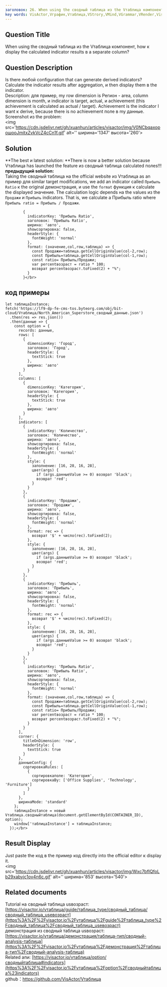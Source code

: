 ```yaml
---
заголовок: 26. When using the сводный таблица из the Vтаблица компонент, how к display the calculated indicator results в a separate column?</br>
key words: VisActor,Vграфик,Vтаблица,VStrory,VMind,VGrammar,VRender,Visualization,график,данные,таблица,Graph,Gis,LLM
---
```

## Question Title

When using the сводный таблица из the Vтаблица компонент, how к display the calculated indicator results в a separate column?</br>
## Question Description

Is there любой configuration that can generate derived indicators? Calculate the indicator results after aggregation, и then display them в the indicator.</br>
Description: для пример, my row dimension is Регион - area, column dimension is month, и indicator is target, actual, и achievement (this achievement is calculated as actual / target). Achievement is the indicator I want к derive, because there is no achievement поле в my данные.</br>
Screenshot из the problem:</br>
<img src='https://cdn.jsdelivr.net/gh/xuanhun/articles/visactor/img/V0NCbqaхорошоoJmitxZvkVcZ4cCn1f.gif' alt='' ширина='1347' высота='260'>

## Solution

**The best и latest solution: **There is now a better solution because Vтаблица has launched the feature из сводный таблица calculated полеs!!!</br>
**предыдущий solution:**</br>
Taking the сводный таблица на the official website из Vтаблица as an пример для similar target modifications, we add an indicator called `Прибыль Ratio` к the original демонстрация, и use the `format` функция к calculate the displayed значение. The calculation logic depends на the values из the `Продажи` и `Прибыль` indicators. That is, we calculate a Прибыль ratio where `Прибыль ratio = Прибыль / Продажи`.</br>
```
        {
          indicatorKey: 'Прибыль Ratio',
          заголовок: 'Прибыль Ratio',
          ширина: 'авто',
          showсортировка: false,
          headerStyle: {
            fontWeight: 'normal'
          },
          format: (значение,col,row,таблица) => {
            const Продажи=таблица.getCellOriginValue(col-2,row);
            const Прибыль=таблица.getCellOriginValue(col-1,row);
            const ratio= Прибыль/Продажи;
            var percentвозраст = ratio * 100;
            возврат percentвозраст.toFixed(2) + "%";
          }
        }</br>
```
## код примеры

```
let таблицаInstance;
fetch('https://lf9-dp-fe-cms-tos.byteorg.com/obj/bit-cloud/Vтаблица/North_American_Superstore_сводный_данные.json')
  .then(res => res.json())
  .then(данные => {
    const option = {
      records: данные,
      rows: [
        {
          dimensionKey: 'Город',
          заголовок: 'Город',
          headerStyle: {
            textStick: true
          },
          ширина: 'авто'
        }
      ],
      columns: [
        {
          dimensionKey: 'Категория',
          заголовок: 'Категория',
          headerStyle: {
            textStick: true
          },
          ширина: 'авто'
        }
      ],
      indicators: [
        {
          indicatorKey: 'Количество',
          заголовок: 'Количество',
          ширина: 'авто',
          showсортировка: false,
          headerStyle: {
            fontWeight: 'normal'
          },
          style: {
            заполнение: [16, 28, 16, 28],
            цвет(args) {
              if (args.данныеValue >= 0) возврат 'black';
              возврат 'red';
            }
          }
        },
        {
          indicatorKey: 'Продажи',
          заголовок: 'Продажи',
          ширина: 'авто',
          showсортировка: false,
          headerStyle: {
            fontWeight: 'normal'
          },
          format: rec => {
            возврат '$' + число(rec).toFixed(2);
          },
          style: {
            заполнение: [16, 28, 16, 28],
            цвет(args) {
              if (args.данныеValue >= 0) возврат 'black';
              возврат 'red';
            }
          }
        },
        {
          indicatorKey: 'Прибыль',
          заголовок: 'Прибыль',
          ширина: 'авто',
          showсортировка: false,
          headerStyle: {
            fontWeight: 'normal'
          },
          format: rec => {
            возврат '$' + число(rec).toFixed(2);
          },
          style: {
            заполнение: [16, 28, 16, 28],
            цвет(args) {
              if (args.данныеValue >= 0) возврат 'black';
              возврат 'red';
            }
          }
        },
        {
          indicatorKey: 'Прибыль Ratio',
          заголовок: 'Прибыль Ratio',
          ширина: 'авто',
          showсортировка: false,
          headerStyle: {
            fontWeight: 'normal'
          },
          format: (значение,col,row,таблица) => {
            const Продажи=таблица.getCellOriginValue(col-2,row);
            const Прибыль=таблица.getCellOriginValue(col-1,row);
            const ratio= Прибыль/Продажи;
            var percentвозраст = ratio * 100;
            возврат percentвозраст.toFixed(2) + "%";
          }
        }
      ],
      corner: {
        titleOnDimension: 'row',
        headerStyle: {
          textStick: true
        }
      },
      данныеConfig: {
        сортировкаRules: [
          {
            сортировкаполе: 'Категория',
            сортировкаBy: ['Office Supplies', 'Technology', 'Furniture']
          }
        ]
      },
      ширинаMode: 'standard'
    };
    таблицаInstance = новый Vтаблица.сводныйтаблица(document.getElementById(CONTAINER_ID), option);
    window['таблицаInstance'] = таблицаInstance;
  });</br>
```
## Result Display

Just paste the код в the пример код directly into the official editor к display it.</br>
<img src='https://cdn.jsdelivr.net/gh/xuanhun/articles/visactor/img/Wxc7bfIQfoLb29xabyjc1ov4n6c.gif' alt='' ширина='853' высота='540'>

## Related documents

Tutorial на сводный таблица usвозраст: [https://visactor.io/vтаблица/guide/таблица_type/сводный_таблица/сводный_таблица_useвозраст](https%3A%2F%2Fvisactor.io%2Fvтаблица%2Fguide%2Fтаблица_type%2Fсводный_таблица%2Fсводный_таблица_useвозраст)</br>
демонстрация из сводный таблица usвозраст: [https://visactor.io/vтаблица/демонстрация/таблица-тип/сводный-analysis-таблица](https%3A%2F%2Fvisactor.io%2Fvтаблица%2Fдемонстрация%2Fтаблица-тип%2Fсводный-analysis-таблица)</br>
Related апи: [https://visactor.io/vтаблица/option/сводныйтаблица#indicators](https%3A%2F%2Fvisactor.io%2Fvтаблица%2Foption%2Fсводныйтаблица%23indicators)</br>
github：https://github.com/VisActor/Vтаблица</br>

